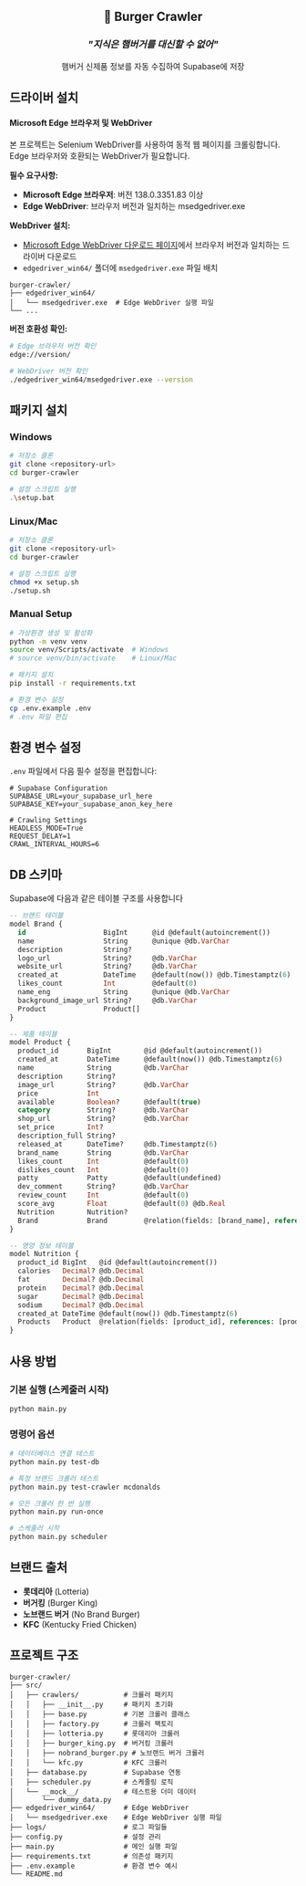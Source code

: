 <div align="center">
  <h2>🍔 Burger Crawler</h2>
  <h3><b><i>"지식은 햄버거를 대신할 수 없어"</i></b></h3>
  <p>햄버거 신제품 정보를 자동 수집하여 Supabase에 저장</p>
</div>

## 드라이버 설치

#### Microsoft Edge 브라우저 및 WebDriver

본 프로젝트는 Selenium WebDriver를 사용하여 동적 웹 페이지를 크롤링합니다. Edge 브라우저와 호환되는 WebDriver가 필요합니다.

**필수 요구사항:**

- **Microsoft Edge 브라우저**: 버전 138.0.3351.83 이상
- **Edge WebDriver**: 브라우저 버전과 일치하는 msedgedriver.exe

**WebDriver 설치:**

- [Microsoft Edge WebDriver 다운로드 페이지](https://developer.microsoft.com/en-us/microsoft-edge/tools/webdriver/)에서 브라우저 버전과 일치하는 드라이버 다운로드
- `edgedriver_win64/` 폴더에 `msedgedriver.exe` 파일 배치

```
burger-crawler/
├── edgedriver_win64/
│   └── msedgedriver.exe  # Edge WebDriver 실행 파일
└── ...
```

**버전 호환성 확인:**

```bash
# Edge 브라우저 버전 확인
edge://version/

# WebDriver 버전 확인
./edgedriver_win64/msedgedriver.exe --version
```

## 패키지 설치

### Windows

```bash
# 저장소 클론
git clone <repository-url>
cd burger-crawler

# 설정 스크립트 실행
.\setup.bat
```

### Linux/Mac

```bash
# 저장소 클론
git clone <repository-url>
cd burger-crawler

# 설정 스크립트 실행
chmod +x setup.sh
./setup.sh
```

### Manual Setup

```bash
# 가상환경 생성 및 활성화
python -m venv venv
source venv/Scripts/activate  # Windows
# source venv/bin/activate    # Linux/Mac

# 패키지 설치
pip install -r requirements.txt

# 환경 변수 설정
cp .env.example .env
# .env 파일 편집
```

## 환경 변수 설정

`.env` 파일에서 다음 필수 설정을 편집합니다:

```env
# Supabase Configuration
SUPABASE_URL=your_supabase_url_here
SUPABASE_KEY=your_supabase_anon_key_here

# Crawling Settings
HEADLESS_MODE=True
REQUEST_DELAY=1
CRAWL_INTERVAL_HOURS=6
```

## DB 스키마

Supabase에 다음과 같은 테이블 구조를 사용합니다

```sql
-- 브랜드 테이블
model Brand {
  id                   BigInt      @id @default(autoincrement())
  name                 String      @unique @db.VarChar
  description          String?
  logo_url             String?     @db.VarChar
  website_url          String?     @db.VarChar
  created_at           DateTime    @default(now()) @db.Timestamptz(6)
  likes_count          Int         @default(0)
  name_eng             String      @unique @db.VarChar
  background_image_url String?     @db.VarChar
  Product              Product[]
}

-- 제품 테이블
model Product {
  product_id       BigInt        @id @default(autoincrement())
  created_at       DateTime      @default(now()) @db.Timestamptz(6)
  name             String        @db.VarChar
  description      String?
  image_url        String?       @db.VarChar
  price            Int
  available        Boolean?      @default(true)
  category         String?       @db.VarChar
  shop_url         String?       @db.VarChar
  set_price        Int?
  description_full String?
  released_at      DateTime?     @db.Timestamptz(6)
  brand_name       String        @db.VarChar
  likes_count      Int           @default(0)
  dislikes_count   Int           @default(0)
  patty            Patty         @default(undefined)
  dev_comment      String?       @db.VarChar
  review_count     Int           @default(0)
  score_avg        Float         @default(0) @db.Real
  Nutrition        Nutrition?
  Brand            Brand         @relation(fields: [brand_name], references: [name])
}

-- 영양 정보 테이블
model Nutrition {
  product_id BigInt   @id @default(autoincrement())
  calories   Decimal? @db.Decimal
  fat        Decimal? @db.Decimal
  protein    Decimal? @db.Decimal
  sugar      Decimal? @db.Decimal
  sodium     Decimal? @db.Decimal
  created_at DateTime @default(now()) @db.Timestamptz(6)
  Products   Product  @relation(fields: [product_id], references: [product_id])
}
```

## 사용 방법

### 기본 실행 (스케줄러 시작)

```bash
python main.py
```

### 명령어 옵션

```bash
# 데이터베이스 연결 테스트
python main.py test-db

# 특정 브랜드 크롤러 테스트
python main.py test-crawler mcdonalds

# 모든 크롤러 한 번 실행
python main.py run-once

# 스케줄러 시작
python main.py scheduler
```

## 브랜드 출처

- **롯데리아** (Lotteria)
- **버거킹** (Burger King)
- **노브랜드 버거** (No Brand Burger)
- **KFC** (Kentucky Fried Chicken)

## 프로젝트 구조

```
burger-crawler/
├── src/
│   ├── crawlers/           # 크롤러 패키지
│   │   ├── __init__.py     # 패키지 초기화
│   │   ├── base.py         # 기본 크롤러 클래스
│   │   ├── factory.py      # 크롤러 팩토리
│   │   ├── lotteria.py     # 롯데리아 크롤러
│   │   ├── burger_king.py  # 버거킹 크롤러
│   │   ├── nobrand_burger.py # 노브랜드 버거 크롤러
│   │   └── kfc.py          # KFC 크롤러
│   ├── database.py         # Supabase 연동
│   ├── scheduler.py        # 스케줄링 로직
│   └── __mock__/           # 테스트용 더미 데이터
│       └── dummy_data.py
├── edgedriver_win64/       # Edge WebDriver
│   └── msedgedriver.exe    # Edge WebDriver 실행 파일
├── logs/                   # 로그 파일들
├── config.py               # 설정 관리
├── main.py                 # 메인 실행 파일
├── requirements.txt        # 의존성 패키지
├── .env.example            # 환경 변수 예시
└── README.md
```
